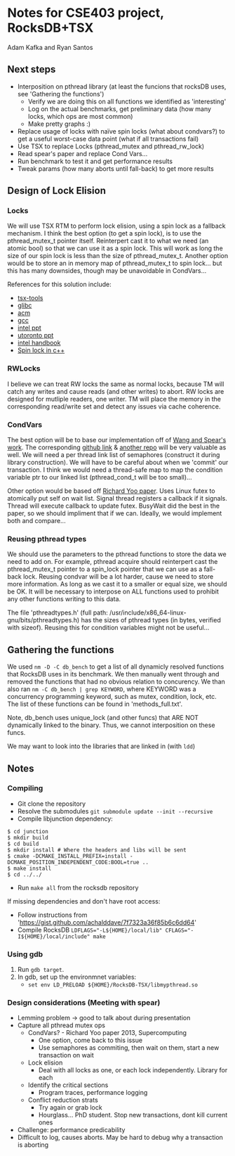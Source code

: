 # Notes for CSE403 project, RocksDB+TSX
Adam Kafka and Ryan Santos

## Next steps
- Interposition on pthread library (at least the funcions that rocksDB uses, see 'Gathering the functions')
    - Verify we are doing this on all functions we identified as 'interesting'
    - Log on the actual benchmarks, get preliminary data (how many locks, which ops are most common)
    - Make pretty graphs :)
- Replace usage of locks with naïve spin locks (what about condvars?) to get a useful worst-case data point (what if all transactions fail)
- Use TSX to replace Locks (pthread\_mutex and pthread\_rw\_lock)
- Read spear's paper and replace Cond Vars...
- Run benchmark to test it and get performance results
- Tweak params (how many aborts until fall-back) to get more results

## Design of Lock Elision
### Locks
We will use TSX RTM to perform lock elision, using a spin lock as a fallback mechanism. I think the best option (to get a spin lock), is to use the pthread\_mutex\_t pointer itself. Reinterpert cast it to what we need (an atomic bool) so that we can use it as a spin lock. This will work as long the size of our spin lock is less than the size of pthread\_mutex\_t. Another option would be to store an in memory map of pthread\_mutex\_t to spin lock... but this has many downsides, though may be unavoidable in CondVars...

References for this solution include:
- [tsx-tools](https://github.com/andikleen/tsx-tools/blob/master/locks/spin-rtm.c)
- [glibc](https://lwn.net/Articles/534758/)
- [acm](https://queue.acm.org/detail.cfm?id=2579227)
- [gcc](https://gcc.gnu.org/onlinedocs/gcc-4.8.2/gcc/X86-transactional-memory-intrinsics.html#X86-transactional-memory-intrinsics)
- [intel ppt](http://www.halobates.de/adding-lock-elision-to-linux.pdf)
- [utoronto ppt](http://individual.utoronto.ca/mikedaiwang/tm/Intel_TSX_Overview.pdf)
- [intel handbook](https://www-ssl.intel.com/content/dam/www/public/us/en/documents/manuals/64-ia-32-architectures-optimization-manual.pdf)
- [Spin lock in c++](http://en.cppreference.com/w/cpp/atomic/atomic_flag)

### RWLocks
I believe we can treat RW locks the same as normal locks, because TM will catch any writes and cause reads (and other writes) to abort. RW locks are designed for mutliple readers, one writer. TM will place the memory in the corresponding read/write set and detect any issues via cache coherence.

### CondVars
The best option will be to base our implementation off of [Wang and Spear's work](http://transact2014.cse.lehigh.edu/wang2.pdf). The corresponding [github link](https://github.com/mfs409/transmem/tree/master/libs/libtmcondvar) & [another repo](https://github.com/mfs409/libcondvar) will be very valuable as well. We will need a per thread link list of semaphores (construct it during library construction). We will have to be careful about when we 'commit' our transaction. I think we would need a thread-safe map to map the condition variable ptr to our linked list (pthread\_cond\_t will be too small)... 

Other option would be based off [Richard Yoo paper](http://pages.cs.wisc.edu/~rajwar/papers/SC13_TSX.pdf). Uses Linux futex to atomically put self on wait list. Signal thread registers a callback if it signals. Thread will execute callback to update futex. BusyWait did the best in the paper, so we should impliment that if we can. Ideally, we would implement both and compare...

### Reusing pthread types
We should use the parameters to the pthread functions to store the data we need to add on. For example, pthread acquire should reinterpert cast the pthread\_mutex\_t pointer to a spin\_lock pointer that we can use as a fall-back lock. Reusing condvar will be a lot harder, cause we need to store more information. As long as we cast it to a smaller or equal size, we should be OK. It will be necessary to interpose on ALL functions used to prohibit any other functions writing to this data.

The file 'pthreadtypes.h' (full path: /usr/include/x86\_64-linux-gnu/bits/pthreadtypes.h) has the sizes of pthread types (in bytes, verified with sizeof). Reusing this for condition variables might not be useful...

## Gathering the functions
We used ``nm -D -C db_bench`` to get a list of all dynamicly resolved functions that RocksDB uses in its benchmark. We then manually went through and removed the functions that had no obvious relation to concurency. We than also ran ``nm -C db_bench | grep KEYWORD``, where KEYWORD was a concurrency programming keyword, such as mutex, condition, lock, etc. The list of these functions can be found in 'methods\_full.txt'.

Note, db\_bench uses unique\_lock (and other funcs) that ARE NOT dynamically linked to the binary. Thus, we cannot interposition on these funcs.

We may want to look into the libraries that are linked in (with ``ldd``)

## Notes
### Compiling
- Git clone the repository
- Resolve the submodules ``git submodule update --init --recursive``
- Compile libjunction dependency:

```
$ cd junction
$ mkdir build
$ cd build
$ mkdir install # Where the headers and libs will be sent
$ cmake -DCMAKE_INSTALL_PREFIX=install -DCMAKE_POSITION_INDEPENDENT_CODE:BOOL=true ..
$ make install
$ cd ../../
```

- Run ``make all`` from the rocksdb repository


If missing dependencies and don't have root access:
- Follow instructions from 'https://gist.github.com/achalddave/7f7323a36f85b6c6dd64'
- Compile RocksDB ``LDFLAGS="-L${HOME}/local/lib" CFLAGS="-I${HOME}/local/include" make``

### Using gdb
1. Run ``gdb target``.
1. In gdb, set up the environmnet variables:
    - ``set env LD_PRELOAD ${HOME}/RocksDB-TSX/libmypthread.so``

### Design considerations (Meeting with spear)
- Lemming problem -> good to talk about during presentation
- Capture all pthread mutex ops
    - CondVars? - Richard Yoo paper 2013, Supercomputing
        - One option, come back to this issue
        - Use semaphores as commiting, then wait on them, start a new transaction on wait
    - Lock elision
        - Deal with all locks as one, or each lock independently. Library for each
    - Identify the critical sections
        - Program traces, performance logging
    - Conflict reduction strats
        - Try again or grab lock
        - Hourglass... PhD student. Stop new transactions, dont kill current ones
- Challenge: performance predicability
- Difficult to log, causes aborts. May be hard to debug why a transaction is aborting
